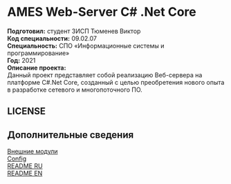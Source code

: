 # AMES Web-Server C# .Net Core
**Подготовил:** студент 3ИСП Тюменев Виктор<br>
**Код специальности:**  09.02.07<br>
**Специальность:**  СПО «Информационные системы и программирование»<br>
**Год:** 2021 <br>
**Описание проекта:**<br>
Данный проект представляет собой реализацию Веб-сервера на платформе C#.Net Core, созданный с целью преобретения нового опыта в разработке сетевого и многопоточного ПО.
<br>

## LICENSE

## Дополнительные сведения
[Внешние модули]("\tree\main\doc\modules.md")<br>
[Config]("\tree\main\doc\config.md")<br>
[README RU]("\tree\main\doc\README.md")<br>
[README EN]("\tree\main\README.md")<br>
